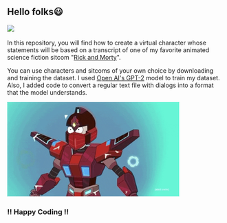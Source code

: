 
## Hello folks😃

<img src="https://github.com/hrugved06/Discbot_ai/blob/main/Discbot.ai/gif-demo/hello.gif" width=400><br>

In this repository, you will find how to create a virtual character whose statements will be based on a transcript of one of my favorite animated science fiction sitcom "[Rick and Morty](https://en.wikipedia.org/wiki/Rick_and_Morty)". </br>

You can use characters and sitcoms of your own choice by downloading and training the dataset. I used [Open AI's GPT-2](https://openai.com/blog/gpt-2-1-5b-release/) model to train my dataset. Also, I added code to convert a regular text file with dialogs into a format that the model understands.</br>

<img src="https://github.com/hrugved06/Discbot_ai/blob/main/Discbot.ai/gif-demo/giphy.gif" width=400><br>

### !! Happy Coding !!
